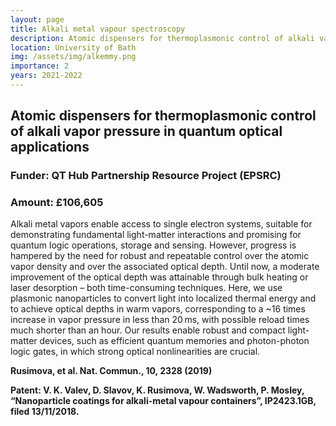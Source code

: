 ```yaml
---
layout: page
title: Alkali metal vapour spectroscopy
description: Atomic dispensers for thermoplasmonic control of alkali vapor pressure in quantum optical applications
location: University of Bath
img: /assets/img/alkemmy.png
importance: 2
years: 2021-2022
---
```


## Atomic dispensers for thermoplasmonic control of alkali vapor pressure in quantum optical applications

### Funder: QT Hub Partnership Resource Project (EPSRC)

### Amount: £106,605

Alkali metal vapors enable access to single electron systems, suitable for demonstrating fundamental light-matter interactions and promising for quantum logic operations, storage and sensing. However, progress is hampered by the need for robust and repeatable control over the atomic vapor density and over the associated optical depth. Until now, a moderate improvement of the optical depth was attainable through bulk heating or laser desorption – both time-consuming techniques. Here, we use plasmonic nanoparticles to convert light into localized thermal energy and to achieve optical depths in warm vapors, corresponding to a ~16 times increase in vapor pressure in less than 20 ms, with possible reload times much shorter than an hour. Our results enable robust and compact light-matter devices, such as efficient quantum memories and photon-photon logic gates, in which strong optical nonlinearities are crucial.

**Rusimova, et al. Nat. Commun., 10, 2328 (2019)**

**Patent: V. K. Valev, D. Slavov, K. Rusimova, W. Wadsworth, P. Mosley, “Nanoparticle coatings for alkali-metal vapour containers”, IP2423.1GB, filed 13/11/2018.**

